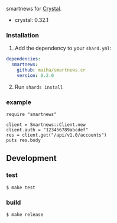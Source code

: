 smartnews for [Crystal](http://crystal-lang.org/).

- crystal: 0.32.1

### Installation

1. Add the dependency to your `shard.yml`:

```yaml
dependencies:
  smartnews:
    github: maiha/smartnews.cr
    version: 0.2.0
```

2. Run `shards install`

### example

```crystal
require "smartnews"

client = Smartnews::Client.new
client.auth = "123456789abcdef"
res = client.get("/api/v1.0/accounts")
puts res.body
```

## Development

### test

```console
$ make test
```

### build

```console
$ make release
```
